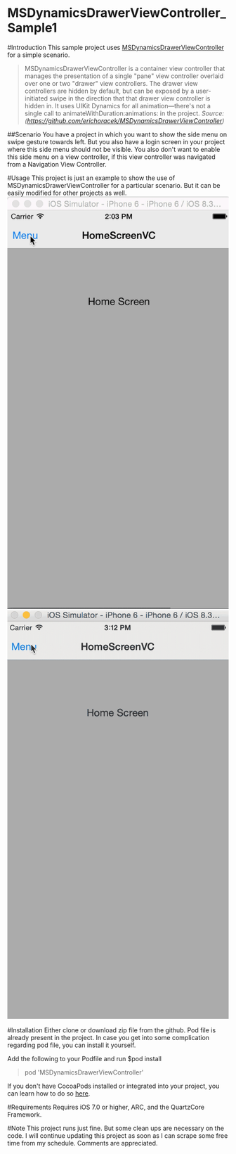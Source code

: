 # MSDynamicsDrawerViewController_Sample1
#Introduction
This sample project uses [MSDynamicsDrawerViewController](https://github.com/erichoracek/MSDynamicsDrawerViewController) for a simple scenario. 
>MSDynamicsDrawerViewController is a container view controller that manages the presentation of a single "pane" view controller overlaid over one or two "drawer" view controllers. The drawer view controllers are hidden by default, but can be exposed by a user-initiated swipe in the direction that that drawer view controller is hidden in. It uses UIKit Dynamics for all animation—there's not a single call to animateWithDuration:animations: in the project.
>_Source: (https://github.com/erichoracek/MSDynamicsDrawerViewController)_

##Scenario
You have a project in which you want to show the side menu on swipe gesture towards left. But you also have a login screen in your project where this side menu should not be visible. You also don't want to enable this side menu on a view controller, if this view controller was navigated from a Navigation View Controller.

#Usage
This project is just an example to show the use of MSDynamicsDrawerViewController for a particular scenario. But it can be easily modified for other projects as well.
![alt text](https://github.com/leapfrog-saugat/MSDynamicsDrawerViewController_Sample1/raw/master/GitImages/HomeScreenDrag.gif "HomeScreenDrag")
![alt text](https://github.com/leapfrog-saugat/MSDynamicsDrawerViewController_Sample1/raw/master/GitImages/RedGreen.gif "RedGreen")

#Installation
Either clone or download zip file from the github. Pod file is already present in the project. In case you get into some complication regarding pod file, you can install it yourself.

Add the following to your Podfile and run $pod install

>pod 'MSDynamicsDrawerViewController'

If you don't have CocoaPods installed or integrated into your project, you can learn how to do so [here](https://cocoapods.org).

#Requirements
Requires iOS 7.0 or higher, ARC, and the QuartzCore Framework.

#Note
This project runs just fine. But some clean ups are necessary on the code. I will continue updating this project as soon as I can scrape some free time from my schedule. Comments are appreciated.
